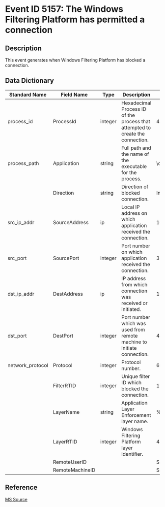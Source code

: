 # Event ID 5157: The Windows Filtering Platform has permitted a connection

## Description

This event generates when Windows Filtering Platform has blocked a connection.

## Data Dictionary

|Standard Name|Field Name|Type|Description|Sample Value|
|----------------|----------------|----------------|----------------|----------------|
|process_id|ProcessId|integer|Hexadecimal Process ID of the process that attempted to create the connection.|4556|
|process_path|Application|string|Full path and the name of the executable for the process.|\\device\\harddiskvolume2\\documents\\listener.exe|
||Direction|string|Direction of blocked connection.|Inbound|
|src_ip_addr|SourceAddress|ip|Local IP address on which application received the connection.|10.0.0.10|
|src_port|SourcePort|integer|Port number on which application received the connection.|3333|
|dst_ip_addr|DestAddress|ip|IP address from which connection was received or initiated.|10.0.0.100|
|dst_port|DestPort|integer|Port number which was used from remote machine to initiate connection.|49218|
|network_protocol|Protocol|integer|Protocol number.|6|
||FilterRTID|integer|Unique filter ID which blocked the connection.|110398|
||LayerName|string|Application Layer Enforcement layer name.|%%14610|
||LayerRTID|integer|Windows Filtering Platform layer identifier.|44|
||RemoteUserID|||S-1-0-0|
||RemoteMachineID|||S-1-0-0|

## Reference

[MS Source](https://github.com/MicrosoftDocs/windows-itpro-docs/blob/master/windows/security/threat-protection/auditing/event-5157.md)